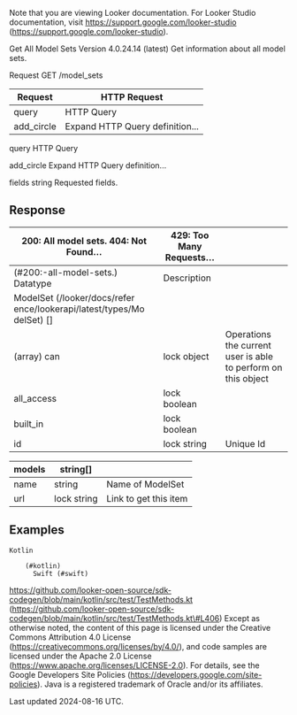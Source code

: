 Note that you are viewing Looker documentation. For Looker Studio documentation, visit https://support.google.com/looker-studio (https://support.google.com/looker-studio).

Get All Model Sets Version 4.0.24.14 (latest)
Get information about all model sets.

Request GET /model_sets

| Request    | HTTP Request                    |
|------------|---------------------------------|
| query      | HTTP Query                      |
| add_circle | Expand HTTP Query definition... |

query HTTP Query

add_circle Expand HTTP Query definition...

fields string Requested fields.

## Response

| 200: All model sets. 404: Not Found…   | 429: Too Many Requests…   |                                                               |
|----------------------------------------|---------------------------|---------------------------------------------------------------|
| (#200:-all-model-sets.) Datatype       | Description               |                                                               |
| ModelSet  (/looker/docs/refer ence/lookerapi/latest/types/Mo delSet) []                                        |                           |                                                               |
| (array) can                            | lock object               | Operations the current user is able to perform on this object |
| all_access                             | lock boolean              |                                                               |
| built_in                               | lock boolean              |                                                               |
| id                                     | lock string               | Unique Id                                                     |

| models   | string[]    |                       |
|----------|-------------|-----------------------|
| name     | string      | Name of ModelSet      |
| url      | lock string | Link to get this item |

## Examples

```
Kotlin
      
    (#kotlin)
      Swift (#swift)

```

https://github.com/looker-open-source/sdk-codegen/blob/main/kotlin/src/test/TestMethods.kt
 (https://github.com/looker-open-source/sdk-codegen/blob/main/kotlin/src/test/TestMethods.kt\#L406)
Except as otherwise noted, the content of this page is licensed under the Creative Commons Attribution 4.0 License
 (https://creativecommons.org/licenses/by/4.0/), and code samples are licensed under the Apache 2.0 License (https://www.apache.org/licenses/LICENSE-2.0). For details, see the Google Developers Site Policies
 (https://developers.google.com/site-policies). Java is a registered trademark of Oracle and/or its affiliates.

Last updated 2024-08-16 UTC.